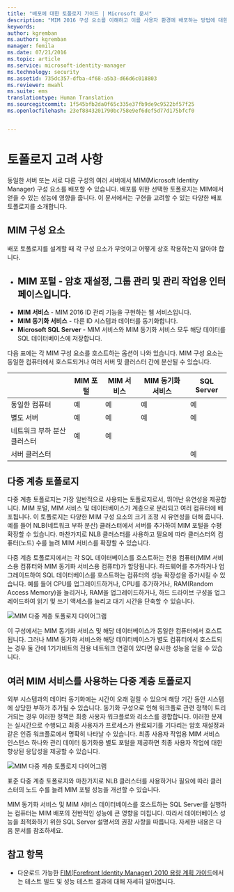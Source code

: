 ```yaml
---
title: "배포에 대한 토폴로지 가이드 | Microsoft 문서"
description: "MIM 2016 구성 요소를 이해하고 이를 사용자 환경에 배포하는 방법에 대한 제안 사항을 알아봅니다."
keywords: 
author: kgremban
ms.author: kgremban
manager: femila
ms.date: 07/21/2016
ms.topic: article
ms.service: microsoft-identity-manager
ms.technology: security
ms.assetid: 735dc357-dfba-4f68-a5b3-d66d6c018803
ms.reviewer: mwahl
ms.suite: ems
translationtype: Human Translation
ms.sourcegitcommit: 1f545bfb2da0f65c335e37fb9de9c9522bf57f25
ms.openlocfilehash: 23ef8843201790bc758e9ef6def5d77d175bfcf0


---
```



# <a name="topology-considerations"></a>토폴로지 고려 사항
동일한 서버 또는 서로 다른 구성의 여러 서버에서 MIM(Microsoft Identity Manager) 구성 요소를 배포할 수 있습니다. 배포를 위한 선택한 토폴로지는 MIM에서 얻을 수 있는 성능에 영향을 줍니다. 이 문서에서는 구현을 고려할 수 있는 다양한 배포 토폴로지를 소개합니다.

## <a name="mim-components"></a>MIM 구성 요소
배포 토폴로지를 설계할 때 각 구성 요소가 무엇이고 어떻게 상호 작용하는지 알아야 합니다.

- <a name="mim-portal-an-interface-for-password-resets-group-management-and-administrative-operations"></a>**MIM 포털** - 암호 재설정, 그룹 관리 및 관리 작업용 인터페이스입니다.
    -
- **MIM 서비스** - MIM 2016 ID 관리 기능을 구현하는 웹 서비스입니다.
- **MIM 동기화 서비스** - 다른 ID 시스템과 데이터를 동기화합니다.
- **Microsoft SQL Server** - MIM 서비스와 MIM 동기화 서비스 모두 해당 데이터를 SQL 데이터베이스에 저장합니다.

다음 표에는 각 MIM 구성 요소를 호스트하는 옵션이 나와 있습니다. MIM 구성 요소는 동일한 컴퓨터에서 호스트되거나 여러 서버 및 클러스터 간에 분산될 수 있습니다.

| | MIM 포털 | MIM 서비스 | MIM 동기화 서비스 | SQL  Server |
| --- | --- | --- | --- | --- |
| 동일한 컴퓨터 | 예 | 예 | 예 | 예 |
| 별도 서버 | 예 | 예 | 예 | 예 |
| 네트워크 부하 분산 클러스터 | 예 | 예 | | |
| 서버 클러스터 | | | | 예 |


## <a name="multitier-topology"></a>다중 계층 토폴로지
다중 계층 토폴로지는 가장 일반적으로 사용되는 토폴로지로서, 뛰어난 유연성을 제공합니다. MIM 포털, MIM 서비스 및 데이터베이스가 계층으로 분리되고 여러 컴퓨터에 배포됩니다. 이 토폴로지는 다양한 MIM 구성 요소의 크기 조정 시 유연성을 더해 줍니다. 예를 들어 NLB(네트워크 부하 분산) 클러스터에서 서버를 추가하여 MIM 포털을 수평 확장할 수 있습니다. 마찬가지로 NLB 클러스터를 사용하고 필요에 따라 클러스터의 컴퓨터(노드) 수를 늘려 MIM 서비스를 확장할 수 있습니다.

다중 계층 토폴로지에서는 각 SQL 데이터베이스를 호스트하는 전용 컴퓨터(MIM 서비스용 컴퓨터와 MIM 동기화 서비스용 컴퓨터)가 할당됩니다. 하드웨어를 추가하거나 업그레이드하여 SQL 데이터베이스를 호스트하는 컴퓨터의 성능 확장성을 증가시킬 수 있습니다. 예를 들어 CPU를 업그레이드하거나, CPU를 추가하거나, RAM(Random Access Memory)을 늘리거나, RAM을 업그레이드하거나, 하드 드라이브 구성을 업그레이드하여 읽기 및 쓰기 액세스를 늘리고 대기 시간을 단축할 수 있습니다.

![MIM 다중 계층 토폴로지 다이어그램](media/MIM-topo-multitier.png)

이 구성에서는 MIM 동기화 서비스 및 해당 데이터베이스가 동일한 컴퓨터에서 호스트됩니다. 그러나 MIM 동기화 서비스와 해당 데이터베이스가 별도 컴퓨터에서 호스트되는 경우 둘 간에 1기가비트의 전용 네트워크 연결이 있다면 유사한 성능을 얻을 수 있습니다.


## <a name="multitier-topology-with-multiple-mim-services"></a>여러 MIM 서비스를 사용하는 다중 계층 토폴로지
외부 시스템과의 데이터 동기화에는 시간이 오래 걸릴 수 있으며 해당 기간 동안 시스템에 상당한 부하가 추가될 수 있습니다. 동기화 구성으로 인해 워크플로 관련 정책이 트리거되는 경우 이러한 정책은 최종 사용자 워크플로와 리소스를 경합합니다. 이러한 문제는 실시간으로 수행되고 최종 사용자가 프로세스가 완료되기를 기다리는 암호 재설정과 같은 인증 워크플로에서 명확히 나타날 수 있습니다. 최종 사용자 작업용 MIM 서비스 인스턴스 하나와 관리 데이터 동기화용 별도 포털을 제공하면 최종 사용자 작업에 대한 향상된 응답성을 제공할 수 있습니다.

![MIM 다중 계층 토폴로지 다이어그램](media/MIM-topo-multitier-multiservice.png)

표준 다중 계층 토폴로지와 마찬가지로 NLB 클러스터를 사용하거나 필요에 따라 클러스터의 노드 수를 늘려 MIM 포털 성능을 개선할 수 있습니다.

MIM 동기화 서비스 및 MIM 서비스 데이터베이스를 호스트하는 SQL Server를 실행하는 컴퓨터는 MIM 배포의 전반적인 성능에 큰 영향을 미칩니다. 따라서 데이터베이스 성능을 최적화하기 위한 SQL Server 설명서의 권장 사항을 따릅니다. 자세한 내용은 다음 문서를 참조하세요.

## <a name="see-also"></a>참고 항목
- 다운로드 가능한 [FIM(Forefront Identity Manager) 2010 용량 계획 가이드](http://go.microsoft.com/fwlink/?LinkId=200180)에서는 테스트 빌드 및 성능 테스트 결과에 대해 자세히 알아봅니다.



<!--HONumber=Nov16_HO2-->


